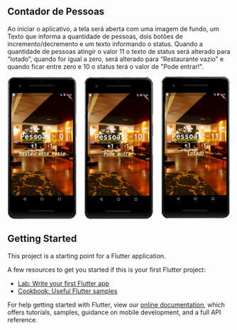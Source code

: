 ## Contador de Pessoas

Ao iniciar o aplicativo, a tela será aberta com uma imagem de fundo, um Texto que informa a quantidade de pessoas, dois botões de incremento/decremento e um texto informando o status. Quando a quantidade de pessoas atingir o valor 11 o texto de status será alterado para “lotado”, quando for igual a zero, será alterado para “Restaurante vazio” e quando ficar entre zero e 10 o status terá o valor de "Pode entrar!".

![Contador de Pessoas](../images/people_counter_img.png)

## Getting Started

This project is a starting point for a Flutter application.

A few resources to get you started if this is your first Flutter project:

- [Lab: Write your first Flutter app](https://flutter.dev/docs/get-started/codelab)
- [Cookbook: Useful Flutter samples](https://flutter.dev/docs/cookbook)

For help getting started with Flutter, view our
[online documentation](https://flutter.dev/docs), which offers tutorials,
samples, guidance on mobile development, and a full API reference.
